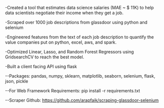 -Created a tool that estimates data science salaries (MAE ~ $ 11K) to help data scientists negotiate their income when they get a job.

-Scraped over 1000 job descriptions from glassdoor using python and selenium

-Engineered features from the text of each job description to quantify the value companies put on python, excel, aws, and spark.

-Optimized Linear, Lasso, and Random Forest Regressors using GridsearchCV to reach the best model.

-Built a client facing API using flask






--Packages: pandas, numpy, sklearn, matplotlib, seaborn, selenium, flask, json, pickle

--For Web Framework Requirements: pip install -r requirements.txt

--Scraper Github: https://github.com/arapfaik/scraping-glassdoor-selenium
